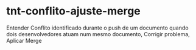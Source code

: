 # tnt-conflito-ajuste-merge
Entender Conflito identificado durante o push de um documento quando dois desenvolvedores atuam num mesmo documento, Corrigir problema, Aplicar Merge
